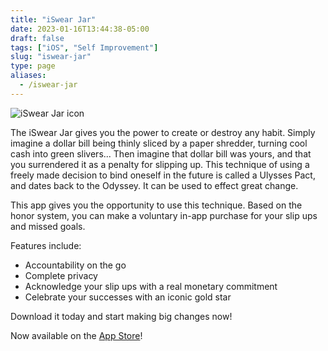 ```yaml
---
title: "iSwear Jar"
date: 2023-01-16T13:44:38-05:00
draft: false
tags: ["iOS", "Self Improvement"]
slug: "iswear-jar"
type: page
aliases:
  - /iswear-jar
---
```


![iSwear Jar icon](/images/iswear-jar-icon.png)

The iSwear Jar gives you the power to create or destroy any habit. Simply imagine a dollar bill being thinly sliced by a paper shredder, turning cool cash into green slivers... Then imagine that dollar bill was yours, and that you surrendered it as a penalty for slipping up. This technique of using a freely made decision to bind oneself in the future is called a Ulysses Pact, and dates back to the Odyssey. It can be used to effect great change.

This app gives you the opportunity to use this technique. Based on the honor system, you can make a voluntary in-app purchase for your slip ups and missed goals.

Features include:

- Accountability on the go
- Complete privacy
- Acknowledge your slip ups with a real monetary commitment
- Celebrate your successes with an iconic gold star

Download it today and start making big changes now!

Now available on the [App Store](https://apps.apple.com/us/app/iswear-jar/id1633852599)!
